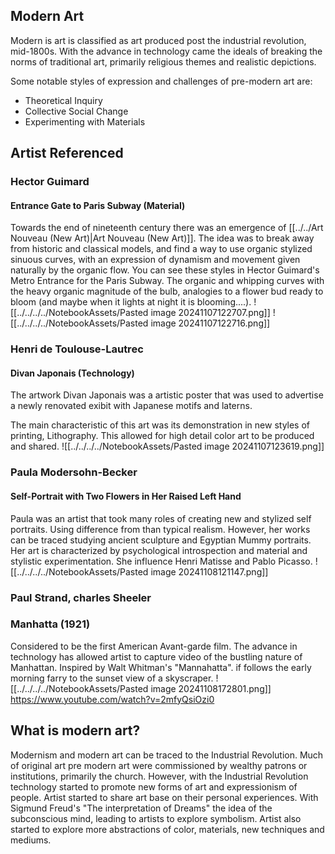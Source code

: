 ## Modern Art
Modern is art is classified as art produced post the industrial revolution, mid-1800s. With the advance in technology came the ideals of breaking the norms of traditional art, primarily religious themes and realistic depictions. 

Some notable styles of expression and challenges of pre-modern art are:
* Theoretical Inquiry
* Collective Social Change
* Experimenting with Materials

## Artist Referenced

### Hector Guimard
#### Entrance Gate to Paris Subway (Material)
Towards the end of nineteenth century there was an emergence of [[../../Art Nouveau (New Art)|Art Nouveau (New Art)]]. The idea was to break away from historic and classical models, and find a way to use organic stylized sinuous curves, with an expression of dynamism and movement given naturally by the organic flow. You can see these styles in Hector Guimard's Metro Entrance for the Paris Subway. The organic and whipping curves with the heavy organic magnitude of the bulb, analogies to a flower bud ready to bloom (and maybe when it lights at night it is blooming....). 
![[../../../../NotebookAssets/Pasted image 20241107122707.png]]
![[../../../../NotebookAssets/Pasted image 20241107122716.png]]

### Henri de Toulouse-Lautrec
#### Divan Japonais (Technology)
The artwork Divan Japonais was a artistic poster that was used to advertise a newly renovated exibit with Japanese motifs and laterns.

The main characteristic of this art was its demonstration in new styles of printing, Lithography. This allowed for high detail color art to be produced and shared.
![[../../../../NotebookAssets/Pasted image 20241107123619.png]]

### Paula Modersohn-Becker
#### Self-Portrait with Two Flowers in Her Raised Left Hand
Paula was an artist that took many roles of creating new and stylized self portraits. Using difference from than typical realism. However, her works can be traced studying ancient sculpture and Egyptian Mummy portraits. Her art is characterized by psychological introspection and material and stylistic experimentation. She influence Henri Matisse and Pablo Picasso.
![[../../../../NotebookAssets/Pasted image 20241108121147.png]]
### Paul Strand, charles Sheeler
### Manhatta (1921)

Considered to be the first American Avant-garde film. The advance in technology has allowed artist to capture video of the bustling nature of Manhattan. Inspired by Walt Whitman's "Mannahatta". if follows the early morning farry to the sunset view of a skyscraper. 
![[../../../../NotebookAssets/Pasted image 20241108172801.png]]
https://www.youtube.com/watch?v=2mfyQsiOzi0

## What is modern art?
Modernism and modern art can be traced to the Industrial Revolution. Much of original art pre modern art were commissioned by wealthy patrons or institutions, primarily the church. However, with the Industrial Revolution technology started to promote new forms of art and expressionism of people. Artist started to share art base on their personal experiences. With Sigmund Freud's "The interpretation of Dreams" the idea of the subconscious mind, leading to artists to explore symbolism. Artist also started to explore more abstractions of color, materials, new techniques and mediums.

